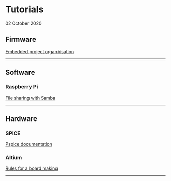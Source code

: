 # Tutorials
02 October 2020

## Firmware

[Embedded project organbisation](project_structure.html)

_ _ _

## Software

### Raspberry Pi

[File sharing with Samba](Samba.html)

_ _ _

## Hardware

### SPICE

[Pspice documentation](https://stuffle.website/references/PSpice_help/)

### Altium

[Rules for a board making](CAO_rules.html)

_ _ _